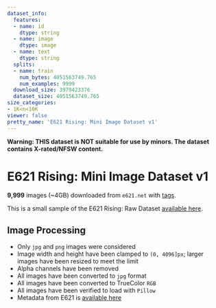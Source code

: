 ```yaml
---
dataset_info:
  features:
  - name: id
    dtype: string
  - name: image
    dtype: image
  - name: text
    dtype: string
  splits:
  - name: train
    num_bytes: 4051563749.765
    num_examples: 9999
  download_size: 3979423376
  dataset_size: 4051563749.765
size_categories:
- 1K<n<10K
viewer: false
pretty_name: 'E621 Rising: Mini Image Dataset v1'
---
```

**Warning: THIS dataset is NOT suitable for use by minors. The dataset contains X-rated/NFSW content.**

# E621 Rising: Mini Image Dataset v1

**9,999** images (~4GB) downloaded from `e621.net` with [tags](https://huggingface.co/datasets/hearmeneigh/e621-rising-v1-curated/raw/main/meta/tag-counts.json).

This is a small sample of the E621 Rising: Raw Dataset [available here](https://huggingface.co/datasets/hearmeneigh/e621-rising-v1-raw).

## Image Processing
* Only `jpg` and `png` images were considered
* Image width and height have been clamped to `(0, 4096]px`; larger images have been resized to meet the limit
* Alpha channels have been removed
* All images have been converted to `jpg` format
* All images have been converted to TrueColor `RGB`
* All images have been verified to load with `Pillow`
* Metadata from E621 is [available here](https://huggingface.co/datasets/hearmeneigh/e621-rising-v1-raw/tree/main/meta)